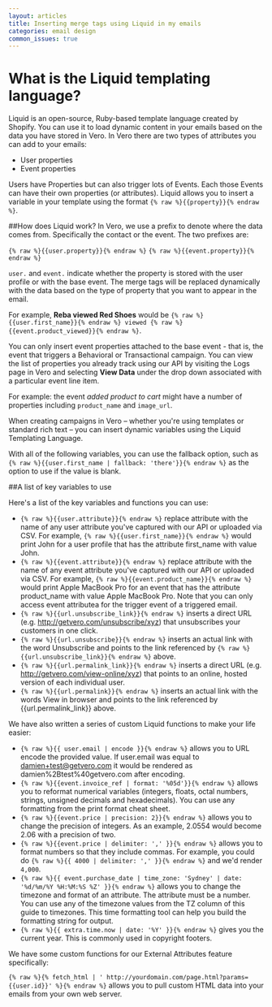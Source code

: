 ```yaml
---
layout: articles
title: Inserting merge tags using Liquid in my emails
categories: email design
common_issues: true
---
```


# What is the Liquid templating language?

Liquid is an open-source, Ruby-based template language created by Shopify. You can use it to load dynamic content in your emails based on the data you have stored in Vero. In Vero there are two types of attributes you can add to your emails:

- User properties
- Event properties

Users have Properties but can also trigger lots of Events. Each those Events can have their own properties (or attributes). Liquid allows you to insert a variable in your template using the format `{% raw %}{{property}}{% endraw %}`.

##How does Liquid work?
In Vero, we use a prefix to denote where the data comes from. Specifically the contact or the event. The two prefixes are:

`{% raw %}{{user.property}}{% endraw %}`
`{% raw %}{{event.property}}{% endraw %}`

`user.` and `event.` indicate whether the property is stored with the user profile or with the base event. The merge tags will be replaced dynamically with the data based on the type of property that you want to appear in the email.

For example, **Reba viewed Red Shoes** would be `{% raw %}{{user.first_name}}{% endraw %} viewed {% raw %}{{event.product_viewed}}{% endraw %}`.

You can only insert event properties attached to the base event - that is, the event that triggers a Behavioral or Transactional campaign. You can view the list of properties you already track using our API by visiting the Logs page in Vero and selecting **View Data** under the drop down associated with a particular event line item.

For example: the event *added product to cart* might have a number of properties including `product_name` and `image_url`.

When creating campaigns in Vero – whether you're using templates or standard rich text – you can insert dynamic variables using the Liquid Templating Language.

With all of the following variables, you can use the fallback option, such as `{% raw %}{{user.first_name | fallback: 'there'}}{% endraw %}` as the option to use if the value is blank.

##A list of key variables to use

Here's a list of the key variables and functions you can use:

- `{% raw %}{{user.attribute}}{% endraw %}` replace attribute with the name of any user attribute you've captured with our API or uploaded via CSV. For example, `{% raw %}{{user.first_name}}{% endraw %}` would print John for a user profile that has the attribute first_name with value John.
- `{% raw %}{{event.attribute}}{% endraw %}` replace attribute with the name of any event attribute you've captured with our API or uploaded via CSV. For example, `{% raw %}{{event.product_name}}{% endraw %}` would print Apple MacBook Pro for an event that has the attribute product_name with value Apple MacBook Pro. Note that you can only access event attributea for the trigger event of a triggered email.
- `{% raw %}{{url.unsubscribe_link}}{% endraw %}` inserts a direct URL (e.g. http://getvero.com/unsubscribe/xyz) that unsubscribes your customers in one click.
- `{% raw %}{{url.unsubscribe}}{% endraw %}` inserts an actual link with the word Unsubscribe and points to the link referenced by `{% raw %}{{url.unsubscribe_link}}{% endraw %}` above.
- `{% raw %}{{url.permalink_link}}{% endraw %}` inserts a direct URL (e.g. http://getvero.com/view-online/xyz) that points to an online, hosted version of each individual user.
- `{% raw %}{{url.permalink}}{% endraw %}` inserts an actual link with the words View in browser and points to the link referenced by {{url.permalink_link}} above.

We have also written a series of custom Liquid functions to make your life easier:

- `{% raw %}{{ user.email | encode }}{% endraw %}` allows you to URL encode the provided value. If user.email was equal to damien+test@getvero.com it would be rendered as damien%2Btest%40getvero.com after encoding.
- `{% raw %}{{event.invoice_ref | format: '%05d'}}{% endraw %}` allows you to reformat numerical variables (integers, floats, octal numbers, strings, unsigned decimals and hexadecimals). You can use any formatting from the print format cheat sheet.
- `{% raw %}{{event.price | precision: 2}}{% endraw %}` allows you to change the precision of integers. As an example, 2.0554 would become 2.06 with a precision of two.
- `{% raw %}{{event.price | delimiter: ',' }}{% endraw %}` allows you to format numbers so that they include commas. For example, you could do `{% raw %}{{ 4000 | delimiter: ',' }}{% endraw %}` and we'd render `4,000`.
- `{% raw %}{{ event.purchase_date | time_zone: 'Sydney' | date: '%d/%m/%Y %H:%M:%S %Z' }}{% endraw %}` allows you to change the timezone and format of an attribute. The attribute must be a number. You can use any of the timezone values from the TZ column of this guide to timezones. This time formatting tool can help you build the formatting string for output.
- `{% raw %}{{ extra.time.now | date: '%Y' }}{% endraw %}` gives you the current year. This is commonly used in copyright footers.

We have some custom functions for our External Attributes feature specifically:

`{% raw %}{% fetch_html | ' http://yourdomain.com/page.html?params= {{user.id}}' %}{% endraw %}` allows you to pull custom HTML data into your emails from your own web server.